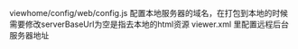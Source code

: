 viewhome/config/web/config.js 配置本地服务器的域名，在打包到本地的时候需要修改serverBaseUrl为空是指去本地的html资源
viewer.xml 里配置远程后台服务器地址
